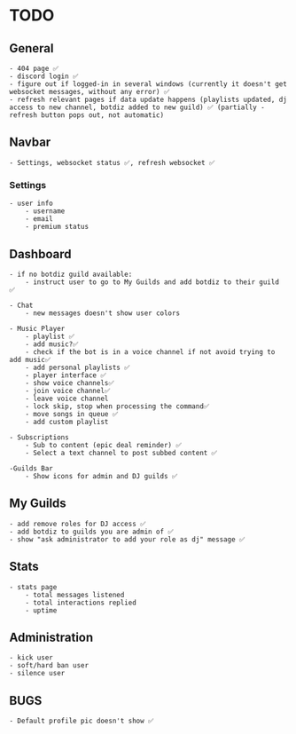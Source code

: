 # TODO

## General

    - 404 page ✅
    - discord login ✅
    - figure out if logged-in in several windows (currently it doesn't get websocket messages, without any error) ✅
    - refresh relevant pages if data update happens (playlists updated, dj access to new channel, botdiz added to new guild) ✅ (partially - refresh button pops out, not automatic)

## Navbar
    - Settings, websocket status ✅, refresh websocket ✅
    
    
### Settings
    - user info
        - username
        - email
        - premium status                                                                                                                                                                                                                                                    


## Dashboard

    - if no botdiz guild available:
        - instruct user to go to My Guilds and add botdiz to their guild ✅

    - Chat
        - new messages doesn't show user colors

    - Music Player
        - playlist ✅
        - add music?✅
        - check if the bot is in a voice channel if not avoid trying to add music✅
        - add personal playlists ✅
        - player interface ✅
        - show voice channels✅
        - join voice channel✅
        - leave voice channel
        - lock skip, stop when processing the command✅
        - move songs in queue ✅
        - add custom playlist
        
    - Subscriptions
        - Sub to content (epic deal reminder) ✅
        - Select a text channel to post subbed content ✅

    -Guilds Bar
        - Show icons for admin and DJ guilds ✅

## My Guilds
    - add remove roles for DJ access ✅
    - add botdiz to guilds you are admin of ✅
    - show "ask administrator to add your role as dj" message ✅


## Stats

    - stats page
        - total messages listened
        - total interactions replied
        - uptime

## Administration
    - kick user
    - soft/hard ban user
    - silence user

## BUGS
    - Default profile pic doesn't show ✅

